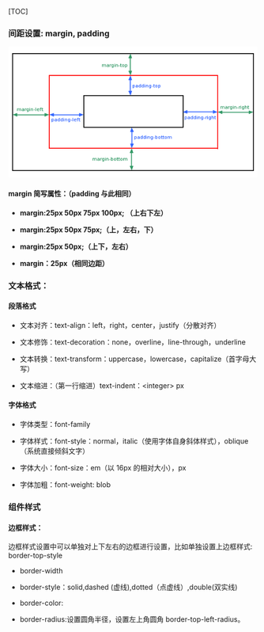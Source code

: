 [TOC]



### 间距设置: margin, padding

![clipboard.png](img/29b5a009ea83eecad2431d0732821c01.png)

#### margin 简写属性：（padding 与此相同）

- **margin:25px 50px 75px 100px; （上右下左）**

- **margin:25px 50px 75px;（上，左右，下）**

- **margin:25px 50px;（上下，左右）**

- **margin：25px（相同边距）**

### 文本格式：

#### 段落格式

- 文本对齐：text-align：left，right，center，justify（分散对齐）

- 文本修饰：text-decoration：none，overline，line-through，underline

- 文本转换：text-transform：uppercase，lowercase，capitalize（首字母大写）

- 文本缩进：（第一行缩进）text-indent：\<integer\> px

#### 字体格式

- 字体类型：font-family

- 字体样式：font-style：normal，italic（使用字体自身斜体样式），oblique（系统直接倾斜文字）

- 字体大小：font-size：em（以 16px 的相对大小），px

- 字体加粗：font-weight: blob

### 组件样式

#### 边框样式：

边框样式设置中可以单独对上下左右的边框进行设置，比如单独设置上边框样式:
border-top-style

- border-width

- border-style：solid,dashed (虚线),dotted（点虚线）,double(双实线)

- border-color:

- border-radius:设置圆角半径，设置左上角圆角 border-top-left-radius。
